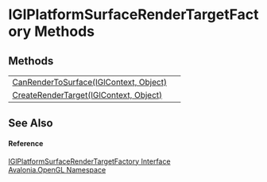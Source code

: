 # IGlPlatformSurfaceRenderTargetFactory Methods




## Methods
<table>
<tr>
<td><a href="M_Avalonia_OpenGL_IGlPlatformSurfaceRenderTargetFactory_CanRenderToSurface">CanRenderToSurface(IGlContext, Object)</a></td>
<td> </td>
</tr>
<tr>
<td><a href="M_Avalonia_OpenGL_IGlPlatformSurfaceRenderTargetFactory_CreateRenderTarget">CreateRenderTarget(IGlContext, Object)</a></td>
<td> </td>
</tr>
</table>

## See Also


#### Reference
<a href="T_Avalonia_OpenGL_IGlPlatformSurfaceRenderTargetFactory">IGlPlatformSurfaceRenderTargetFactory Interface</a>  
<a href="N_Avalonia_OpenGL">Avalonia.OpenGL Namespace</a>  

